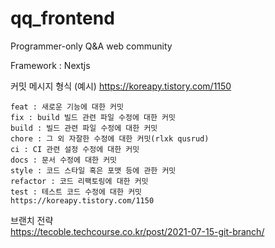 # qq_frontend

Programmer-only Q&amp;A web community

Framework : Nextjs  

커밋 메시지 형식 (예시) 
https://koreapy.tistory.com/1150
```
feat : 새로운 기능에 대한 커밋
fix : build 빌드 관련 파일 수정에 대한 커밋
build : 빌드 관련 파일 수정에 대한 커밋
chore : 그 외 자잘한 수정에 대한 커밋(rlxk qusrud)
ci : CI 관련 설정 수정에 대한 커밋
docs : 문서 수정에 대한 커밋
style : 코드 스타일 혹은 포맷 등에 관한 커밋
refactor : 코드 리팩토링에 대한 커밋
test : 테스트 코드 수정에 대한 커밋
https://koreapy.tistory.com/1150
```


브랜치 전략  
https://tecoble.techcourse.co.kr/post/2021-07-15-git-branch/

